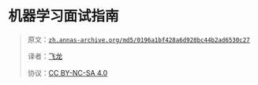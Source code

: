 # 机器学习面试指南

> 原文：[`zh.annas-archive.org/md5/0196a1bf428a6d928bc44b2ad6530c27`](https://zh.annas-archive.org/md5/0196a1bf428a6d928bc44b2ad6530c27)
> 
> 译者：[飞龙](https://github.com/wizardforcel)
> 
> 协议：[CC BY-NC-SA 4.0](http://creativecommons.org/licenses/by-nc-sa/4.0/)